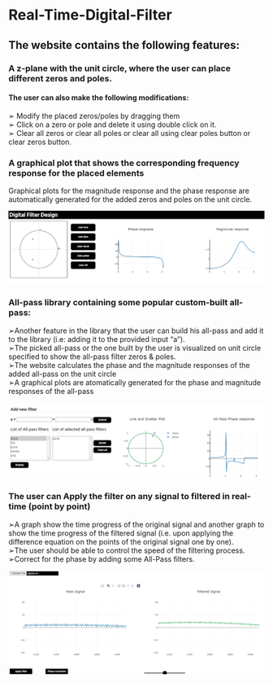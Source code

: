 # Real-Time-Digital-Filter

## The website contains the following features:

### A z-plane with the unit circle, where the user can place different zeros and poles.
#### The user can also make the following modifications:
➢ Modify the placed zeros/poles by dragging them
<br>
➢ Click on a zero or pole and delete it using double click on it.
<br>
➢ Clear all zeros or clear all poles or clear all using clear poles button or clear zeros button.

### A graphical plot that shows the corresponding frequency response for the placed elements
Graphical plots for the magnitude response and the phase response are automatically generated for the added zeros and poles on the unit circle.

![](/UnitCircle&Responses.png)

### All-pass library containing some popular custom-built all-pass:
➢Another feature in the library that the user can build his all-pass and add it to the library (i.e: adding it to the provided input “a”).
<br>
➢The picked all-pass or the one built by the user is visualized on unit circle specified to show the all-pass filter zeros & poles.
<br>
➢The website calculates the phase and the magnitude responses of the added all-pass on the unit circle
<br>
➢A graphical plots are atomatically generated for the phase and magnitude responses of the all-pass

![](AllPass-Library&itsResponses.png)

### The user can Apply the filter on any signal to filtered in real-time (point by point)
➢A graph show the time progress of the original signal and another graph to show the time progress of the filtered signal 
(i.e. upon applying the difference equation on the points of the original signal one by one).
<br>
➢The user should be able to control the speed of the filtering process.
<br>
➢Correct for the phase by adding some All-Pass filters.

![](LowPass-Real-time-Filtering.png)
